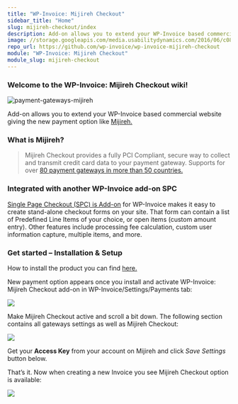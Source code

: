 ```yaml
---
title: "WP-Invoice: Mijireh Checkout"
sidebar_title: "Home"
slug: mijireh-checkout/index
description: Add-on allows you to extend your WP-Invoice based commercial website giving the new payment option like Mijireh.  
image: //storage.googleapis.com/media.usabilitydynamics.com/2016/06/c08ff275-wpinvoice-plugin-mijireh-300x300.png
repo_url: https://github.com/wp-invoice/wp-invoice-mijireh-checkout
module: "WP-Invoice: Mijireh Checkout"
module_slug: mijireh-checkout
---
```


### Welcome to the WP-Invoice: Mijireh Checkout wiki!

![payment-gateways-mijireh](https://storage.googleapis.com/media.usabilitydynamics.com/2016/06/efbefe3f-payment-gateways-mijireh-350x180.jpg)

Add-on allows you to extend your WP-Invoice based commercial website giving the new payment option like [Mijireh.](http://www.mijireh.com/)

### What is Mijireh?

> Mijireh Checkout provides a fully PCI Compliant, secure way to collect and transmit credit card data to your payment gateway. Supports for over [80 payment gateways in more than 50 countries.](http://www.mijireh.com/docs/payment-gateways/)

### Integrated with another WP-Invoice add-on SPC

[Single Page Checkout (SPC) is Add-on](https://wp-invoice.github.io/addons/spc/) for WP-Invoice makes it easy to create stand-alone checkout forms on your site. That form can contain a list of Predefined Line Items of your choice, or open items (custom amount entry). Other features include processing fee calculation, custom user information capture, multiple items, and more.

### Get started – Installation & Setup

How to install the product you can find [here.](https://wp-invoice.github.io/docs/installing/)

New payment option appears once you install and activate WP-Invoice: Mijireh Checkout add-on in WP-Invoice/Settings/Payments tab:

![](https://storage.googleapis.com/media.usabilitydynamics.com/2016/06/a2340dff-mijireh.jpg)

Make Mijireh Checkout active and scroll a bit down. The following section contains all gateways settings as well as Mijireh Checkout:

![](https://storage.googleapis.com/media.usabilitydynamics.com/2016/06/0cf0a852-mijireh-gateway-options.jpg)

Get your **Access Key**  from your account on Mijireh and click _Save Settings_ button below.

That’s it. Now when creating a new Invoice you see Mijireh Checkout option is available:

![](https://storage.googleapis.com/media.usabilitydynamics.com/2016/06/ba894f7b-mijireh-payment-options.jpg)